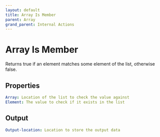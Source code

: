 ```yaml
---
layout: default
title: Array Is Member
parent: Array
grand_parent: Internal Actions
---
```

# Array Is Member
Returns true if an element matches some element of the list, otherwise false.

## Properties
```yaml
Array: Location of the list to check the value against
Element: The value to check if it exists in the list
```

## Output
```yaml
Output-location: Location to store the output data
```
